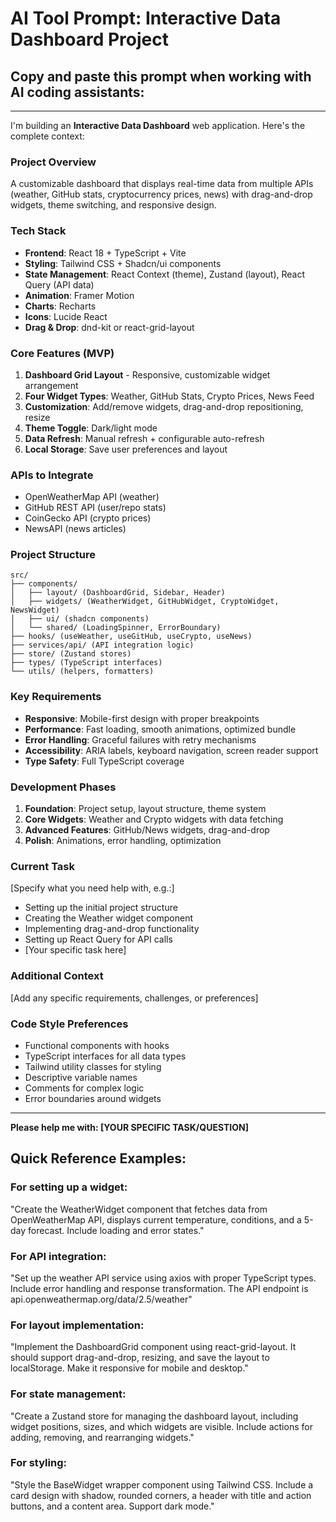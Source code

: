 # AI Tool Prompt: Interactive Data Dashboard Project

## Copy and paste this prompt when working with AI coding assistants:

---

I'm building an **Interactive Data Dashboard** web application. Here's the complete context:

### Project Overview
A customizable dashboard that displays real-time data from multiple APIs (weather, GitHub stats, cryptocurrency prices, news) with drag-and-drop widgets, theme switching, and responsive design.

### Tech Stack
- **Frontend**: React 18 + TypeScript + Vite
- **Styling**: Tailwind CSS + Shadcn/ui components
- **State Management**: React Context (theme), Zustand (layout), React Query (API data)
- **Animation**: Framer Motion
- **Charts**: Recharts
- **Icons**: Lucide React
- **Drag & Drop**: dnd-kit or react-grid-layout

### Core Features (MVP)
1. **Dashboard Grid Layout** - Responsive, customizable widget arrangement
2. **Four Widget Types**: Weather, GitHub Stats, Crypto Prices, News Feed
3. **Customization**: Add/remove widgets, drag-and-drop repositioning, resize
4. **Theme Toggle**: Dark/light mode
5. **Data Refresh**: Manual refresh + configurable auto-refresh
6. **Local Storage**: Save user preferences and layout

### APIs to Integrate
- OpenWeatherMap API (weather)
- GitHub REST API (user/repo stats)
- CoinGecko API (crypto prices)
- NewsAPI (news articles)

### Project Structure
```
src/
├── components/
│   ├── layout/ (DashboardGrid, Sidebar, Header)
│   ├── widgets/ (WeatherWidget, GitHubWidget, CryptoWidget, NewsWidget)
│   ├── ui/ (shadcn components)
│   └── shared/ (LoadingSpinner, ErrorBoundary)
├── hooks/ (useWeather, useGitHub, useCrypto, useNews)
├── services/api/ (API integration logic)
├── store/ (Zustand stores)
├── types/ (TypeScript interfaces)
└── utils/ (helpers, formatters)
```

### Key Requirements
- **Responsive**: Mobile-first design with proper breakpoints
- **Performance**: Fast loading, smooth animations, optimized bundle
- **Error Handling**: Graceful failures with retry mechanisms
- **Accessibility**: ARIA labels, keyboard navigation, screen reader support
- **Type Safety**: Full TypeScript coverage

### Development Phases
1. **Foundation**: Project setup, layout structure, theme system
2. **Core Widgets**: Weather and Crypto widgets with data fetching
3. **Advanced Features**: GitHub/News widgets, drag-and-drop
4. **Polish**: Animations, error handling, optimization

### Current Task
[Specify what you need help with, e.g.:]
- Setting up the initial project structure
- Creating the Weather widget component
- Implementing drag-and-drop functionality
- Setting up React Query for API calls
- [Your specific task here]

### Additional Context
[Add any specific requirements, challenges, or preferences]

### Code Style Preferences
- Functional components with hooks
- TypeScript interfaces for all data types
- Tailwind utility classes for styling
- Descriptive variable names
- Comments for complex logic
- Error boundaries around widgets

---

**Please help me with: [YOUR SPECIFIC TASK/QUESTION]**

## Quick Reference Examples:

### For setting up a widget:
"Create the WeatherWidget component that fetches data from OpenWeatherMap API, displays current temperature, conditions, and a 5-day forecast. Include loading and error states."

### For API integration:
"Set up the weather API service using axios with proper TypeScript types. Include error handling and response transformation. The API endpoint is api.openweathermap.org/data/2.5/weather"

### For layout implementation:
"Implement the DashboardGrid component using react-grid-layout. It should support drag-and-drop, resizing, and save the layout to localStorage. Make it responsive for mobile and desktop."

### For state management:
"Create a Zustand store for managing the dashboard layout, including widget positions, sizes, and which widgets are visible. Include actions for adding, removing, and rearranging widgets."

### For styling:
"Style the BaseWidget wrapper component using Tailwind CSS. Include a card design with shadow, rounded corners, a header with title and action buttons, and a content area. Support dark mode."